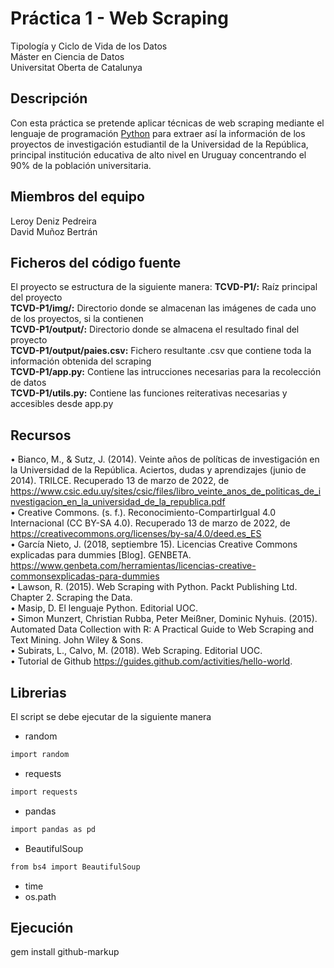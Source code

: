 # Práctica 1 - Web Scraping
Tipología y Ciclo de Vida de los Datos<br/>
Máster en Ciencia de Datos<br/>
Universitat Oberta de Catalunya <br/>

## Descripción
Con esta práctica se pretende aplicar técnicas de web scraping mediante el lenguaje de programación [Python](https://www.python.org/) para extraer así la información de los proyectos de investigación estudiantil de la Universidad de la República, principal institución educativa de alto nivel en Uruguay concentrando el 90% de la población universitaria.

## Miembros del equipo
Leroy Deniz Pedreira <br/>
David Muñoz Bertrán

## Ficheros del código fuente
El proyecto se estructura de la siguiente manera:
**TCVD-P1/:** Raíz principal del proyecto <br/>
**TCVD-P1/img/:** Directorio donde se almacenan las imágenes de cada uno de los proyectos, si la contienen <br/>
**TCVD-P1/output/:** Directorio donde se almacena el resultado final del proyecto <br/>
**TCVD-P1/output/paies.csv:** Fichero resultante .csv que contiene toda la información obtenida del scraping <br/>
**TCVD-P1/app.py:** Contiene las intrucciones necesarias para la recolección de datos <br/>
**TCVD-P1/utils.py:** Contiene las funciones reiterativas necesarias y accesibles desde app.py

## Recursos
• Bianco, M., & Sutz, J. (2014). Veinte años de políticas de investigación en la Universidad de la
República. Aciertos, dudas y aprendizajes (junio de 2014). TRILCE. Recuperado 13 de marzo de
2022, de https://www.csic.edu.uy/sites/csic/files/libro_veinte_anos_de_politicas_de_investigacion_en_la_universidad_de_la_republica.pdf <br/>
• Creative Commons. (s. f.). Reconocimiento-CompartirIgual 4.0 Internacional (CC BY-SA 4.0).
Recuperado 13 de marzo de 2022, de https://creativecommons.org/licenses/by-sa/4.0/deed.es_ES <br/>
• García Nieto, J. (2018, septiembre 15). Licencias Creative Commons explicadas para dummies
[Blog]. GENBETA. https://www.genbeta.com/herramientas/licencias-creative-commonsexplicadas-para-dummies <br/>
• Lawson, R. (2015). Web Scraping with Python. Packt Publishing Ltd. Chapter 2. Scraping the
Data.<br/>
• Masip, D. El lenguaje Python. Editorial UOC.</br>
• Simon Munzert, Christian Rubba, Peter Meißner, Dominic Nyhuis. (2015). Automated Data
Collection with R: A Practical Guide to Web Scraping and Text Mining. John Wiley & Sons. <br/>
• Subirats, L., Calvo, M. (2018). Web Scraping. Editorial UOC.<br/>
• Tutorial de Github https://guides.github.com/activities/hello-world.

## Librerias
El script se debe ejecutar de la siguiente manera

 * random
  ```sh
  import random
  ```
 * requests
  ```sh
  import requests
  ```
 * pandas
  ```sh
  import pandas as pd
  ```
 * BeautifulSoup
  ```sh
  from bs4 import BeautifulSoup
  ```
 * time
 * os.path

## Ejecución
gem install github-markup
